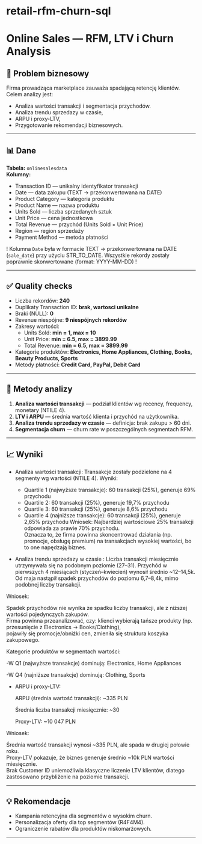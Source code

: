 # retail-rfm-churn-sql
# Online Sales — RFM, LTV i Churn Analysis

## 🎯 Problem biznesowy
Firma prowadząca marketplace zauważa spadającą retencję klientów.  
Celem analizy jest:
- Analiza wartości transakcji i segmentacja przychodów.
- Analiza trendu sprzedazy w czasie,
- ARPU i proxy-LTV,
- Przygotowanie rekomendacji biznesowych.

---

## 📊 Dane
**Tabela:** `onlinesalesdata`  
**Kolumny:**
- Transaction ID — unikalny identyfikator transakcji  
- Date — data zakupu (TEXT → przekonwertowana na DATE)  
- Product Category — kategoria produktu  
- Product Name — nazwa produktu  
- Units Sold — liczba sprzedanych sztuk  
- Unit Price — cena jednostkowa  
- Total Revenue — przychód (Units Sold × Unit Price)  
- Region — region sprzedaży  
- Payment Method — metoda płatności
  
 ! Kolumna `Date` była w formacie TEXT → przekonwertowana na DATE (`sale_date`) przy użyciu STR_TO_DATE.
 Wszystkie rekordy zostały poprawnie skonwertowane (format: YYYY-MM-DD) !

---

## ✅ Quality checks
- Liczba rekordów: **240**  
- Duplikaty Transaction ID: **brak, wartosci unikalne**  
- Braki (NULL): **0**  
- Revenue niespójne: **9 niespójnych rekordów**  
- Zakresy wartości:  
  - Units Sold: **min = 1, max = 10**  
  - Unit Price: **min = 6.5, max = 3899.99**  
  - Total Revenue: **min = 6.5, max = 3899.99**  
- Kategorie produktów: **Electronics, Home Appliances, Clothing, Books, Beauty Products, Sports**  
- Metody płatności: **Credit Card, PayPal, Debit Card**

---

## 🔧 Metody analizy
1. **Analiza wartości transakcji** — podział klientów wg recency, frequency, monetary (NTILE 4).  
2. **LTV i ARPU** — średnia wartość klienta i przychód na użytkownika.  
3. **Analiza trendu sprzedazy w czasie** — definicja: brak zakupu > 60 dni.  
4. **Segmentacja churn** — churn rate w poszczególnych segmentach RFM.  

---

## 📈 Wyniki 

- Analiza wartości transakcji:
  Transakcje zostały podzielone na 4 segmenty wg wartości (NTILE 4).
  Wyniki:
  - Quartile 1 (najwyższe transakcje): 60 transakcji (25%), generuje 69% przychodu
  - Quartile 2: 60 transakcji (25%), generuje 19,7% przychodu
  - Quartile 3: 60 transakcji (25%), generuje 8,6% przychodu
  - Quartile 4 (najniższe transakcje): 60 transakcji (25%), generuje 2,65% przychodu
  Wniosek:
Najbardziej wartościowe 25% transakcji odpowiada za prawie 70% przychodu.  
Oznacza to, że firma powinna skoncentrować działania (np. promocje, obsługę premium) na transakcjach wysokiej wartości, bo to one napędzają biznes.


- Analiza trendu sprzedazy w czasie :
Liczba transakcji miesięcznie utrzymywała się na podobnym poziomie (27–31).
Przychód w pierwszych 4 miesiącach (styczeń–kwiecień) wynosił średnio ~12–14,5k.
Od maja nastąpił spadek przychodów do poziomu 6,7–8,4k, mimo podobnej liczby transakcji.

Wniosek:

Spadek przychodów nie wynika ze spadku liczby transakcji, ale z niższej wartości pojedynczych zakupów.  
Firma powinna przeanalizować, czy:
klienci wybierają tańsze produkty (np. przesunięcie z Electronics → Books/Clothing),  
pojawiły się promocje/obniżki cen,  zmieniła się struktura koszyka zakupowego.

  
  Kategorie produktów w segmentach wartości:

-W Q1 (najwyższe transakcje) dominują: Electronics, Home Appliances

-W Q4 (najniższe transakcje) dominują: Clothing, Sports

  
- ARPU i proxy-LTV:
  
  ARPU (średnia wartość transakcji): ~335 PLN

  Średnia liczba transakcji miesięcznie: ~30
  
  Proxy-LTV: ~10 047 PLN
  
 Wniosek:

Średnia wartość transakcji wynosi ~335 PLN, ale spada w drugiej połowie roku.  
Proxy-LTV pokazuje, że biznes generuje średnio ~10k PLN wartości miesięcznie.  
Brak Customer ID uniemożliwia klasyczne liczenie LTV klientów, dlatego zastosowano przybliżenie na poziomie transakcji.



---

## 💡 Rekomendacje
- Kampania retencyjna dla segmentów o wysokim churn.  
- Personalizacja oferty dla top segmentów (R4F4M4).  
- Ograniczenie rabatów dla produktów niskomarżowych.  

---
